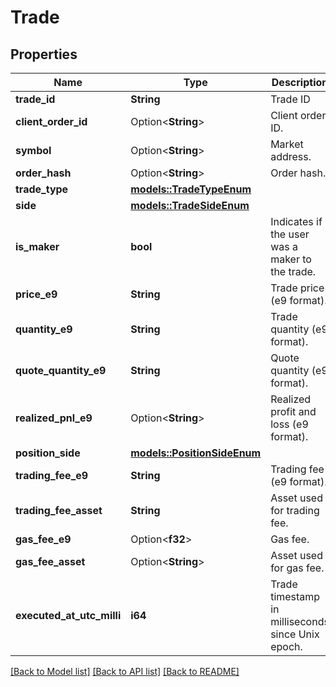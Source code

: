 # Trade

## Properties

Name | Type | Description | Notes
------------ | ------------- | ------------- | -------------
**trade_id** | **String** | Trade ID | 
**client_order_id** | Option<**String**> | Client order ID. | [optional]
**symbol** | Option<**String**> | Market address. | [optional]
**order_hash** | Option<**String**> | Order hash. | [optional]
**trade_type** | [**models::TradeTypeEnum**](TradeTypeEnum.md) |  | 
**side** | [**models::TradeSideEnum**](TradeSideEnum.md) |  | 
**is_maker** | **bool** | Indicates if the user was a maker to the trade. | 
**price_e9** | **String** | Trade price (e9 format). | 
**quantity_e9** | **String** | Trade quantity (e9 format). | 
**quote_quantity_e9** | **String** | Quote quantity (e9 format). | 
**realized_pnl_e9** | Option<**String**> | Realized profit and loss (e9 format). | [optional]
**position_side** | [**models::PositionSideEnum**](PositionSideEnum.md) |  | 
**trading_fee_e9** | **String** | Trading fee (e9 format). | 
**trading_fee_asset** | **String** | Asset used for trading fee. | 
**gas_fee_e9** | Option<**f32**> | Gas fee. | [optional]
**gas_fee_asset** | Option<**String**> | Asset used for gas fee. | [optional]
**executed_at_utc_milli** | **i64** | Trade timestamp in milliseconds since Unix epoch. | 

[[Back to Model list]](../README.md#documentation-for-models) [[Back to API list]](../README.md#documentation-for-api-endpoints) [[Back to README]](../README.md)


